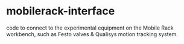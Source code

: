 # mobilerack-interface

code to connect to the experimental equipment on the Mobile Rack workbench, such as Festo valves & Qualisys motion tracking system.
